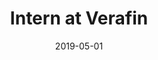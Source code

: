 ---
title: Intern at Verafin
eventType: job
date: 2019-05-01
thumbnail: verafin-thumb
image: verafin
blurb: I made multiple upgrades and bug fixes to the user interface that were requested by Verafin clients. I created a Verafin plugin that identifies high risk customers based on transaction and biographical characteristics.
tags: [java, backbone]
---
